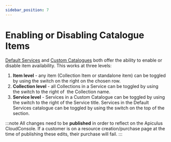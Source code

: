 ```yaml
---
sidebar_position: 7
---
```

# Enabling or Disabling Catalogue Items

[Default Services](https://docs.apiculus.com/hc/en-in/articles/13059970022045) and [Custom Catalogues](https://docs.apiculus.com/hc/en-in/articles/13060140164253) both offer the ability to enable or disable item availability. This works at three levels:

1. **Item level** - any item (Collection Item or standalone item) can be toggled by using the switch on the right on the chosen row.
2. **Collection level** - all Collections in a Service can be toggled by using the switch to the right of  the Collection name.
3. **Service level** - Services in a Custom Catalogue can be toggled by using the switch to the right of the Service title. Services in the Default Services catalogue can be toggled by using the switch on the top of the section.

:::note
All changes need to be **published** in order to reflect on the Apiculus CloudConsole. If a customer is on a resource creation/purchase page at the time of publishing these edits, their purchase will fail.
:::